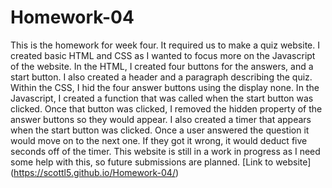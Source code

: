 # Homework-04
This is the homework for week four. It required us to make a quiz website. I created basic HTML and CSS as I wanted to focus more on the Javascript of the website. In the HTML, I created four buttons for the answers, and a start button. I also created a header and a paragraph describing the quiz. Within the CSS, I hid the four answer buttons using the display none. In the Javascript, I created a function that was called when the start button was clicked. Once that button was clicked, I removed the hidden property of the answer buttons so they would appear. I also created a timer that appears when the start button was clicked. Once a user answered the question it would move on to the next one. If they got it wrong, it would deduct five seconds off of the timer. This website is still in a work in progress as I need some help with this, so future submissions are planned. 
[Link to website] (https://scottl5.github.io/Homework-04/)